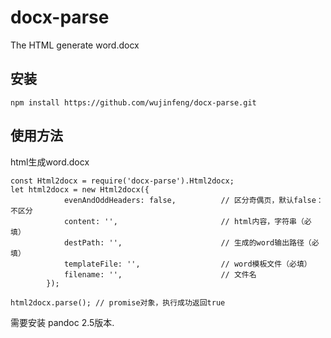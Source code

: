 # docx-parse
The HTML generate word.docx

## 安装

```
npm install https://github.com/wujinfeng/docx-parse.git
```

## 使用方法

html生成word.docx

```
const Html2docx = require('docx-parse').Html2docx;
let html2docx = new Html2docx({
            evenAndOddHeaders: false,          // 区分奇偶页，默认false：不区分
            content: '',                       // html内容，字符串（必填）
            destPath: '',                      // 生成的word输出路径（必填）
            templateFile: '',                  // word模板文件（必填）
            filename: '',                      // 文件名
        });

html2docx.parse(); // promise对象，执行成功返回true

```

需要安装 pandoc 2.5版本.
